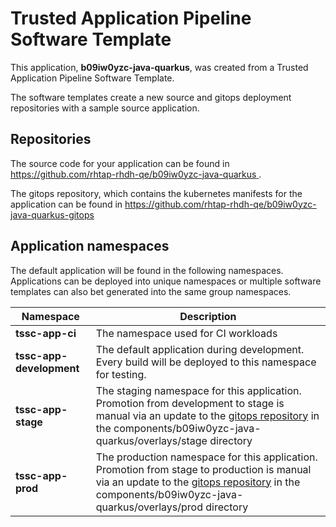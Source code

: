 # Trusted Application Pipeline Software Template

This application, **b09iw0yzc-java-quarkus**, was created from a Trusted Application Pipeline Software Template.

The software templates create a new source and gitops deployment repositories with a sample source application. 

## Repositories

The source code for your application can be found in [https://github.com/rhtap-rhdh-qe/b09iw0yzc-java-quarkus ](https://github.com/rhtap-rhdh-qe/b09iw0yzc-java-quarkus ).
 
The gitops repository, which contains the kubernetes manifests for the application can be found in 
[https://github.com/rhtap-rhdh-qe/b09iw0yzc-java-quarkus-gitops ](https://github.com/rhtap-rhdh-qe/b09iw0yzc-java-quarkus-gitops ) 

## Application namespaces 

The default application will be found in the following namespaces. Applications can be deployed into unique namespaces or multiple software templates can also bet generated into the same group namespaces.  

|  Namespace   |  Description   |  
| -------- | -------- |
| **tssc-app-ci** | The namespace used for CI workloads |
| **tssc-app-development** | The default application during development. Every build will be deployed to this namespace for testing. |
| **tssc-app-stage** | The staging namespace for this application. Promotion from development to stage is manual via an update to the [gitops repository](https://github.com/rhtap-rhdh-qe/b09iw0yzc-java-quarkus-gitops ) in the components/b09iw0yzc-java-quarkus/overlays/stage directory |
| **tssc-app-prod** | The production namespace for this application. Promotion from stage to production is manual via an update to the [gitops repository](https://github.com/rhtap-rhdh-qe/b09iw0yzc-java-quarkus-gitops ) in the components/b09iw0yzc-java-quarkus/overlays/prod directory |